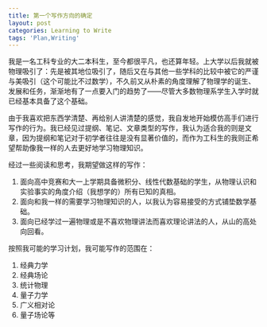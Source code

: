 ```yaml
---
title: 第一个写作方向的确定
layout: post
categories: Learning to Write
tags: 'Plan,Writing'
---
```

我是一名工科专业的大二本科生，至今都很平凡，也还算年轻。上大学以后我就被物理吸引了：先是被其地位吸引了，随后又在与其他一些学科的比较中被它的严谨与美吸引（这个可能比不过数学），不久前又从朴素的角度理解了物理学的诞生、发展和任务，渐渐地有了一点要入门的趋势了——尽管大多数物理系学生入学时就已经基本具备了这个基础。

由于我喜欢把东西学清楚、再给别人讲清楚的感觉，我自发地开始模仿高手们进行写作的行为。我已经见过提纲、笔记、文章类型的写作，我认为适合我的则是文章，因为提纲和笔记对于初学者往往是没有显著价值的，而作为工科生的我则正希望帮助像我一样的人去更好地学习物理知识。

经过一些阅读和思考，我期望做这样的写作：

1. 面向高中竞赛和大一上学期具备微积分、线性代数基础的学生，从物理认识和实验事实的角度介绍（我想学的）所有已知的真相。
2. 面向和我一样的需要学习物理知识的人，以我认为容易接受的方式铺垫数学基础。
3. 面向已经学过一遍物理或是不喜欢物理讲法而喜欢理论讲法的人，从山的高处向回看。

按照我可能的学习计划，我可能写作的范围在：
1. 经典力学
2. 经典场论
3. 统计物理
4. 量子力学
5. 广义相对论
6. 量子场论等